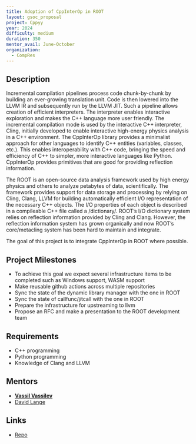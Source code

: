 ```yaml
---
title: Adoption of CppInterOp in ROOT
layout: gsoc_proposal
project: Cppyy
year: 2024
difficulty: medium
duration: 350
mentor_avail: June-October
organization:
  - CompRes
---
```


## Description

Incremental compilation pipelines process code chunk-by-chunk by building an ever-growing translation unit. Code is then lowered into the LLVM IR and subsequently run by the LLVM JIT. Such a pipeline allows creation of efficient interpreters. The interpreter enables interactive exploration and makes the C++ language more user friendly. The incremental compilation mode is used by the interactive C++ interpreter, Cling, initially developed to enable interactive high-energy physics analysis in a C++ environment. The CppInterOp library provides a minimalist approach for other languages to identify C++ entities (variables, classes, etc.). This enables interoperability with C++ code, bringing the speed and efficiency of C++ to simpler, more interactive languages like Python. CppInterOp provides primitives that are good for providing reflection information.

The ROOT is an open-source data analysis framework used by high energy physics and others to analyze petabytes of data, scientifically. The framework provides support for data storage and processing by relying on Cling, Clang, LLVM for building automatically efficient I/O representation of the necessary C++ objects. The I/O properties of each object is described in a compileable C++ file called a /dictionary/. ROOT’s I/O dictionary system relies on reflection information provided by Cling and Clang. However, the reflection information system has grown organically and now ROOT’s core/metacling system has been hard to maintain and integrate. 

The goal of this project is to integrate CppInterOp in ROOT where possible.

## Project Milestones

* To achieve this goal we expect several infrastructure items to be completed such as Windows support, WASM support
* Make reusable github actions across multiple repositories
* Sync the state of the dynamic library manager with the one in ROOT
* Sync the state of callfunc/jitcall with the one in ROOT
* Prepare the infrastructure for upstreaming to llvm
* Propose an RFC and make a presentation to the ROOT development team

  
## Requirements

* C++ programming
* Python programming
* Knowledge of Clang and LLVM

## Mentors
* **[Vassil Vassilev](mailto:vvasilev@cern.ch)**
* [David Lange](mailto:david.lange@cern.ch)

## Links
* [Repo](https://github.com/compiler-research/CppInterOp)
